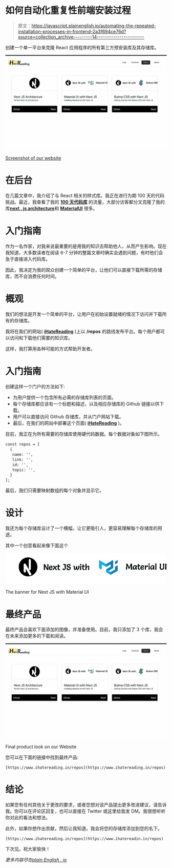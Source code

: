 # 如何自动化重复性前端安装过程

> 原文：<https://javascript.plainenglish.io/automating-the-repeated-installation-processes-in-frontend-2a3f694ce76d?source=collection_archive---------14----------------------->

创建一个单一平台来克隆 React 应用程序的所有第三方预安装库及其存储库。

![](img/5dfd708970dd0e50d314e6d79bc08ec6.png)

[Screenshot of our website](http://ihatereading.in/repos)

# 在后台

在几篇文章中，我介绍了与 React 相关的样式库。我正在进行为期 100 天的代码挑战。最近，我查看了我的 [**100 天代码库**](https://github.com/shreyvijayvargiya/iHateReadingLogs) 的流量，大部分访客都分叉克隆了我的库[**next . js architecture**](https://github.com/shreyvijayvargiya/iHateReadingLogs/tree/main/TechLogs/NextJSArchitecture)和 [**MaterialUI**](https://github.com/shreyvijayvargiya/iHateReadingLogs/tree/main/TechLogs/MaterialUIInstallationWithNextJS) 很多。

# 入门指南

作为一名作家，对我来说最重要的是用我的知识去帮助他人，从而产生影响。现在我知道，大多数读者在阅读 6-7 分钟的整篇文章时确实会遇到问题，有时他们会急于直接进入代码库。

因此，我决定为我的观众创建一个简单的平台，让他们可以直接下载所需的存储库，而不会浪费任何时间。

# 概观

我们的想法是开发一个简单的平台，让用户在初始设置就绪的情况下访问并下载所有的存储库。

我将在我们的网站( [**iHateReading**](http://ihatereading.in) )上以 **/repos** 的路线发布平台。每个用户都可以访问和下载他们需要的知识库。

这样，我打算用各种可能的方式帮助开发者。

# 入门指南

创建这样一个门户的方法如下:

*   为用户提供一个包含所有必需的存储库列表的页面。
*   每个存储库都应该有一个标题和描述，以及相应存储库的 Github 链接以供下载。
*   用户可以直接访问 Github 存储库，并从门户网站下载。
*   最后，在我们的网站中部署这个页面( [**iHateReading**](http://ihatereading.in) )。

目前，我正在为所有需要的存储库使用硬代码数据。每个数据对象如下图所示。

```
const repos = [
  {
   name: '',
   link: '',
   id: '',
   topic: '',
  }
];
```

最后，我们只需要映射数组的每个对象并显示它。

# 设计

我还为每个存储库设计了一个横幅，让它更吸引人，更容易理解每个存储库的用途。

其中一个创意看起来像下面这个

![](img/2deebac1ed8cb206a62607787613eff1.png)

The banner for Next JS with Material UI

# 最终产品

最终产品会喜欢下面添加的图像，并准备使用。目前，我只添加了 3 个库，我会在未来添加更多的下载和阅读。

![](img/5dfd708970dd0e50d314e6d79bc08ec6.png)

Final product look on our Website

您可以在下面的链接中找到最终产品:

```
[https://www.ihatereading.in/repos](https://www.ihatereading.in/repos)
```

# 结论

如果您有任何其他关于更改的要求，或者您想对该产品提出更多改进建议，请告诉我。你可以在评论区回复，也可以直接在 Twitter 或这里给我发 DM。我很想听听你对此的看法和想法。

此外，如果你想作出贡献，然后让我知道。我会将您的存储库添加到您的名下。

```
[https://www.ihatereading.in/repos](https://www.ihatereadin.in/repos)
```

下次见。祝大家愉快！

*更多内容尽在*[*plain English . io*](http://plainenglish.io/)